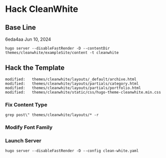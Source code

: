 # Hack CleanWhite

## Base Line

6eda4aa Jun 10, 2024

`hugo server --disableFastRender -D --contentDir themes/cleanwhite/exampleSite/content -t cleanwhite`

## Hack the Template

    modified:   themes/cleanwhite/layouts/_default/archive.html
    modified:   themes/cleanwhite/layouts/partials/category.html
    modified:   themes/cleanwhite/layouts/partials/portfolio.html
    modified:   themes/cleanwhite/static/css/hugo-theme-cleanwhite.min.css

### Fix Content Type

`grep post\" themes/cleanwhite/layouts/* -r`

### Modify Font Family

### Launch Server

`hugo server --disableFastRender -D --config clean-white.yaml`
